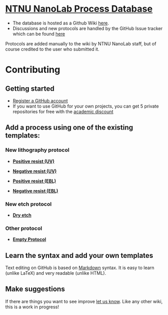 [NTNU NanoLab Process Database](https://github.com/NanoLabStaff/nanolab/wiki)
=============================

* The database is hosted as a Github Wiki [here](https://github.com/NanoLabStaff/nanolab/wiki).
* Discussions and new protocols are handled by the GitHub Issue tracker which can be found [here](https://github.com/NanoLabStaff/nanolab/issues)

Protocols are added manually to the wiki by NTNU NanoLab staff, but of course credited to the user who submitted it.


# Contributing #

## Getting started ##

* [Register a GitHub account](https://github.com/join)
* If you want to use GitHub for your own projects, you can get 5 private repositories for free with the [academic discount](https://education.github.com/)

## Add a process using one of the existing templates: ##

### New lithography protocol ###

* [**Positive resist (UV)**](https://github.com/NanoLabStaff/nanolab/issues/new?labels=Positive%20resist%20(UV);title=X.Xum%20NameOfResist;body=by%20YourName%20(YourEmail)%0A%0A***%0A%0A1.%20Spin%20coat%20NameOfResist%20(X.XX%CE%BCm)%0A%0A%20%20%20%20%20%20%20%20XXXXrpm%20for%20XXs%0A%20%20%20%20%20%20%20%20Ramp%3A%20XXXXrpm%2Fs%20for%20Xs%20%20%0A%0A2.%20Soft%20bake%0A%0A%20%20%20%20%20%20%20%20XXX%C2%B0C%20for%20XXs%20%0A%0A3.%20Exposure%20NameOfMaskAligner%0A%0A%20%20%20%20%20%20%20%20XXmJ%2Fcm%C2%B2%0A%0A4.%20Develop%0A%0A%20%20%20%20%20%20%20%20NameOfDeveloper%20for%20~XXs%20(gently%20stirring)%0A%20%20%20%20%20%20%20%20Rinse%20in%20DI%20for%20%3E30s%0A%20%20%20%20%20%20%20%20Dry%20with%20N2(g)%0A%0A5.%20*Optional%3A*%20Hard%20bake%0A%0A%20%20%20%20%20%20%20%20XXX%C2%B0C%20for%20XXs%0A%0A***%0A%0AAny%20additional%20tips%20and%20tricks%20goes%20here.%20If%20you%20have%20images%20showing%20your%20results%20please%20drag%20them%20here.%0A)

* [**Negative resist (UV)**](https://github.com/NanoLabStaff/nanolab/issues/new?labels=Negative%20resist%20(UV);title=X.Xum%20NameOfResist;body=by%20YourName%20(YourEmail)%0A%0A***%0A%0A1.%20Spin%20coat%20NameOfResist%20(X.XX%CE%BCm)%0A%0A%20%20%20%20%20%20%20%20XXXXrpm%20for%20XXs%0A%20%20%20%20%20%20%20%20Ramp%3A%20XXXXrpm%2Fs%20for%20Xs%20%20%0A%0A2.%20Soft%20bake%0A%0A%20%20%20%20%20%20%20%20XXX%C2%B0C%20for%20XXs%20%0A%0A3.%20Exposure%20NameOfMaskAligner%0A%0A%20%20%20%20%20%20%20%20XXmJ%2Fcm%C2%B2%0A%0A4.%20Post-exposure%20bake%0A%0A%20%20%20%20%20%20%20%20XXX%C2%B0C%20for%20XXXs%0A%0A5.%20Develop%0A%0A%20%20%20%20%20%20%20%20NameOfDeveloper%20for%20~XXs%20(gently%20stirring)%0A%20%20%20%20%20%20%20%20Rinse%20in%20DI%20for%20%3E30s%0A%20%20%20%20%20%20%20%20Dry%20with%20N2(g)%0A%0A6.%20*Optional%3A*%20Hard%20bake%0A%0A%20%20%20%20%20%20%20%20XXX%C2%B0C%20for%20XXs%0A%0A***%0A%0AAny%20additional%20tips%20and%20tricks%20goes%20here.%20If%20you%20have%20images%20showing%20your%20results%20please%20drag%20them%20here.%0A)

* [**Positive resist (EBL)**](https://github.com/NanoLabStaff/nanolab/issues/new?labels=Positive%20resist%20(EBL);title=X.Xum%20NameOfResist;body=by%20YourName%20(YourEmail)%0A%0A***%0A%0A1.%20Spin%20coat%20NameOfResist%20(X.XX%CE%BCm)%0A%0A%20%20%20%20%20%20%20%20XXXXrpm%20for%20XXs%0A%20%20%20%20%20%20%20%20Ramp%3A%20XXXXrpm%2Fs%20for%20Xs%20%20%0A%0A2.%20Soft%20bake%0A%0A%20%20%20%20%20%20%20%20XXX%C2%B0C%20for%20XXs%20%0A%0A3.%20Exposure%0A%0A%20%20%20%20%20%20%20%20Features%3A%20dots%2Flines%2Fareas%0A%20%20%20%20%20%20%20%20HV%3A%20XXkV%0A%20%20%20%20%20%20%20%20Current%3A%20XXpA%0A%20%20%20%20%20%20%20%20Dose%3A%20XX%CE%BCC%2Fcm%5E2%0A%0A4.%20Develop%0A%0A%20%20%20%20%20%20%20%20NameOfDeveloper%20for%20~XXs%20(gently%20stirring)%0A%20%20%20%20%20%20%20%20Rinse%20in%20DI%20water%20for%20%3E30s%0A%20%20%20%20%20%20%20%20Dry%20with%20N2(g)%0A%0A5.%20*Optional%3A*%20Hard%20bake%0A%0A%20%20%20%20%20%20%20%20XXX%C2%B0C%20for%20XXs%0A%0A***%0A%0AAny%20additional%20tips%20and%20tricks%20goes%20here.%20If%20you%20have%20images%20showing%20your%20results%20please%20drag%20them%20here.%0A)
* [**Negative resist (EBL)**](https://github.com/NanoLabStaff/nanolab/issues/new?labels=Negative%20resist%20(EBL);title=~X.Xum%20NameOfResist;body=by%20YourName%20(YourEmail)%0A%0A***%0A%0A1.%20Spin%20coat%20NameOfResist%20(X.XX%CE%BCm)%0A%0A%20%20%20%20%20%20%20%20XXXXrpm%20for%20XXs%0A%20%20%20%20%20%20%20%20Ramp%3A%20XXXXrpm%2Fs%20for%20Xs%20%20%0A%0A2.%20Soft%20bake%0A%0A%20%20%20%20%20%20%20%20XXX%C2%B0C%20for%20XXs%20%0A%0A3.%20Exposure%0A%0A%20%20%20%20%20%20%20%20Features%3A%20dots%2Flines%2Fareas%0A%20%20%20%20%20%20%20%20HV%3A%20XXkV%0A%20%20%20%20%20%20%20%20Current%3A%20XXpA%0A%20%20%20%20%20%20%20%20Dose%3A%20XX%CE%BCC%2Fcm%5E2%0A%0A4.%20Post-exposure%20bake%0A%0A%20%20%20%20%20%20%20%20XXX%C2%B0C%20for%20XXXs%0A%0A5.%20Develop%0A%0A%20%20%20%20%20%20%20%20NameOfDeveloper%20for%20~XXs%20(gently%20stirring)%0A%20%20%20%20%20%20%20%20Rinse%20in%20DI%20water%20for%20%3E30s%0A%20%20%20%20%20%20%20%20Dry%20with%20N2(g)%0A%0A6.%20*Optional%3A*%20Hard%20bake%0A%0A%20%20%20%20%20%20%20%20XXX%C2%B0C%20for%20XXs%0A%0A***%0A%0AAny%20additional%20tips%20and%20tricks%20goes%20here.%20If%20you%20have%20images%20showing%20your%20results%20please%20drag%20them%20here.%0A)

### New etch protocol ###
* [**Dry etch**](https://github.com/NanoLabStaff/nanolab/issues/new?labels=RIE;title=XX%20etch%20;body=by%20YourName%20(YourEmail)%0A%0A***%0A%0A1.%20Apply%20etch%20mask%0A%0A%20%20%20%20%20%20%20%20Mask%20material%20and%20thickness%0A%20%20%20%20%20%20%20%20If%20possible%20link%20to%20separate%20procedure%20for%20applying%20mask%0A%0A2.%20Chamber%20clean%0A%0A%20%20%20%20%20%20%20%20Chamber%20cleaning%20recipe%20%0A%0A3.%20Chamber%20condition%0A%0A%20%20%20%20%20%20%20Chamber%20conditioning%20recipe%0A%0A4.%20Insert%20sample%0A%0A%20%20%20%20%20%20%20%20Carrier%20type%20and%20size%0A%20%20%20%20%20%20%20%20Sample%20mounting%0A%0A3.%20Strike%0A%20%20%20%20%0A%20%20%20%20%20%20%20%20Pre-process%20recipe%0A%20%0A4.%20Standard%20etch%20recipe%3A%0A%0A%20%20%20%20%20%20%20%20Gas1%3A%20XX%20sccm%0A%20%20%20%20%20%20%20%20Gas2%3A%20XX%20sccm%0A%20%20%20%20%20%20%20%20RF%20power%3A%20XXX%20W%0A%20%20%20%20%20%20%20%20ICP%20power%3A%20XXX%20W%0A%20%20%20%20%20%20%20%20T%3D%20XXX%20%C2%B0C%0A%20%20%20%20%20%20%20%20Helium%20pressure%3A%20XX%20torr%0A%20%20%20%20%20%20%20%20Chamber%20pressure%3A%20XX%20mtorr%0A%20%20%20%20%20%20%20%20Etch%20rate%3A%20XX%20%C2%B5m%2Fmin.%0A%0A5.%20*Optional%3A*%20post-processing%3A%0A%0A%20%20%20%20%20%20%20Post-processing%20parameters%20(e.g.%20mask%20removal)%0A%0A***%0A%0AAny%20additional%20tips%20and%20tricks%20goes%20here.%20If%20you%20have%20images%20showing%20your%20results%20please%20drag%20them%20here.%0A)

### Other protocol ###
* [**Empty Protocol**](https://github.com/NanoLabStaff/nanolab/issues/new?labels=Protocol;title=Protocol%20name;body=by%20YourName%20(YourEmail)%0A%0A***%0A%0A1.%20Step%0A%0A%20%20%20%20%20%20%20%20Parameters%0A%0A2.%20Step%0A%0A%20%20%20%20%20%20%20%20Parameters%0A%0A3.%20Step%0A%0A%20%20%20%20%20%20%20%20Parameters%0A%0A***%0A%0AAny%20additional%20tips%20and%20tricks%20goes%20here.%20If%20you%20have%20images%20showing%20your%20results%20please%20drag%20them%20here.%0A)

## Learn the syntax and add your own templates

Text editing on GitHub is based on [Markdown](https://help.github.com/articles/markdown-basics) syntax. It is easy to learn (unlike LaTeX) and very readable (unlike HTML).

## Make suggestions

If there are things you want to see improve [let us know](https://github.com/NanoLabStaff/nanolab/issues/1). Like any other wiki, this is a work in progress!
